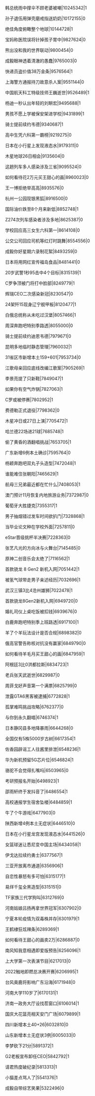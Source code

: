 韩总统雨中撑伞不顾老婆被嘲|10245342|1

孙子退伍用弹壳磨戒指送奶奶|10172155|0

绝佳角度俯瞰整个地球|10144728|1

宝妈称医院误将针掉孩子胃中|9827624|0

熊出没和我的世界联动|9800454|0

成毅眼神透着清澈的愚蠢|9765003|0

快递员盗价值38万金条|9576564|1

上海警方通报持刀故意杀人案|9551144|0

中国航天科工特级技师王巍逝世|9526489|1

杨迪一秒认出年轻的刘畊宏|9495688|1

男孩不愿上学被保安架进学校|9431899|1

骑士提前续约韦德|9340687|1

高中生凭六科第一霸榜|9219275|0

日本在小行星上发现液态水|9179311|0

木星地球26日相会|9135604|0

这趟列车多人感染涉及三省|9095524|0

如何看待花2万元买王甜心的画|8960023|0

王一博拒绝举高高|8935576|0

杭州一公园现银黑狐|8916500|0

国际油价跌至8个月来新低|8852748|1

Z274次列车感染者涉及多地|8625387|0

学校回应高三女生六科第一|8614108|0

公交公司回应司机等红灯时跳舞|8554556|0

成毅你好星期六录制花絮|8493259|0

日本将用网红宣传福岛食品|8481441|0

20岁武警1秒95击中4个目标|8315139|1

C罗争顶被门将打中脸部|8249779|1

辉瑞CEO二次感染新冠|8230547|0

24架歼15现身辽宁舰甲板|8120477|1

白俄总统称从未吃过汉堡|8057466|1

周深奔跑吧特别季路透|8055000|0

骑士提前续约迪恩韦德|7979671|0

昆明多地临时静态管理|7960032|1

31省区市新增本土159+601|7953734|0

江歌母亲回应底线改编江歌案|7905269|1

李景亮提了只新鞋|7849047|1

如果你有空气炸锅|7827063|1

C罗或被停赛|7802952|1

费德勒正式退役|7798362|0

木星冲日或27日上演|7705472|1

哈兰德22场进21球|7685748|1

偷了黄昏的酒翻唱挑战|7653705|1

广东新增6例本土确诊|7595764|0

杨颖奔跑吧双丸子头造型|7472048|1

谁能难住张朝阳|7465629|1

航母三兄弟最近都在忙什么|7408053|1

澳门预计11月恢复内地旅游业务|7372987|0

葡萄牙大胜捷克|7355317|1

男子抽烟错过发车时间欲扒门|7328868|1

当毕业论文种在学校外面|7257811|0

eStar晋级挑杯半决赛|7228363|0

张艺凡光的方向冰与火舞台|7145485|0

原神二创音乐会太绝了|7116562|1

首款骁龙 8 Gen2 新机入网|7051442|1

被氢气球带走男子亲述经历|7032696|1

武汉三镇3比4沧州雄狮|7022478|1

首款骁龙8Gen2新机入网|6949720|0

婚礼司仪上桌吃饭被扣钱|6939676|0

白鹿奔跑吧特别季上班路透|6917100|1

羊了个羊玩法设计是否合规|6898382|0

俄高官警告称核对抗没有赢家|6849790|0

如何看待羊毛月买王甜心的画|6847959|1

阿根廷3比0洪都拉斯|6834723|1

老兵张天武逝世|6829987|0

周菲戈好声音第一个满票|6825799|0

泄露GTA6黑客被逮捕|6772828|1

孤掌难鸣挑战攻略|6762377|0

与你到永久翻唱|6746374|1

日本静冈县多地降暴雨|6644268|0

全国仅有5株5000岁古树|6617354|1

佐香园辟谣工人往酱里排泄|6548236|1

华为新机预留5G芯片位|6546824|1

骆驼不会觉得扎嘴吗|6503965|0

考研预报名开始|6498923|1

邵雨轩终于发抖音了|6486554|1

高校通报学生宿舍坠楼|6484859|1

牛了个牛游戏|6477903|0

陕西新增4例本土无症状|6446510|0

日本在小行星龙宫发现液态水|6441526|0

女篮球迷让悉尼变中国主场|6434058|1

伊戈达拉续约勇士|6377567|1

三亚开放离市通道|6356906|1

自恋性暴怒有多可怕|6315177|1

易烊千玺全黑造型|6315151|0

TF家族三代学狗叫|6312769|0

河南姑娘吕扬再拿世界冠军|6307902|0

宁夏本轮疫情为双毒株并存|6301979|1

王鹤棣狂炫辣条|6289369|1

如何看待王甜心的画卖2万|6286887|0

南风知我意相遇即爱版预告|6256096|1

上大学第一次表演节目|6217013|0

2022触地即燃总决赛开赛|6206995|1

台风奥鹿将影响广东沿海|6171948|0

河南大学110岁了|6170131|1

济南一政务大厅设找茬窗口|6106014|1

国庆大花篮亮相天安门广场|6079899|1

四川新增本土40+26|6032810|0

山东新增本土无症状3例|6005033|0

李梦砍下21分|5891372|1

G2老板宣布卸任CEO|5842792|1

请君热度破纪录|5813313|1

小猫差点骂人了|5541376|1

成毅自带综艺笑果|5322496|0

